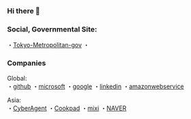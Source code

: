 ### Hi there 👋
### Social, Governmental Site:   

・[Tokyo-Metropolitan-gov](https://github.com/tokyo-metropolitan-gov)
・
### Companies  

Global:  
・[github](https://github.com/github)
・[microsoft](https://github.com/Microsoft)
・[google](https://github.com/google)
・[linkedin](https://github.com/linkedin)
・[amazonwebservice](https://github.com/aws)
  
Asia:  
・[CyberAgent](https://github.com/CyberAgent)
・[Cookpad](https://github.com/cookpad)
・[mixi](https://github.com/mixi-inc)
・[NAVER](https://github.com/naver)


<!--
**daidaihachi/daidaihachi** is a ✨ _special_ ✨ repository because its `README.md` (this file) appears on your GitHub profile.

Here are some ideas to get you started:

- 🔭 I’m currently working on ...
- 🌱 I’m currently learning ...
- 👯 I’m looking to collaborate on ...
- 🤔 I’m looking for help with ...
- 💬 Ask me about ...
- 📫 How to reach me: ...
- 😄 Pronouns: ...
- ⚡ Fun fact: ...
-->
